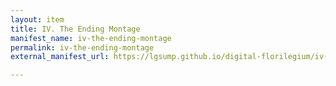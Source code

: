 ```yaml
---
layout: item
title: IV. The Ending Montage
manifest_name: iv-the-ending-montage
permalink: iv-the-ending-montage
external_manifest_url: https://lgsump.github.io/digital-florilegium/iv-the-ending-montage/manifest.json

---
```

<!-- Add an essay or interpretive material below this line,
using HTML or markdown.  Do not modify this file above this line -->
